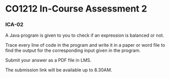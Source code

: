 # CO1212 In-Course Assessment 2

### ICA-02

A Java program is given to you to check if an expression is balanced or not.

Trace every line of code in the program and write it in a paper or word file to find the output for the corresponding input given in the program.

Submit your answer as a PDF file in LMS.

The submission link will be available up to 8.30AM.